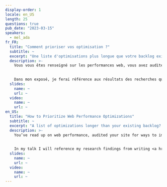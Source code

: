 ```yaml
---
display-order: 1
locale: en_US
length: 25
questions: true
pub_date: "2023-03-15"
speakers:
  - mel_ada
fr_FR:
  title: "Comment prioriser vos optimisation ?"
  subtitle: ~
  excerpt: "Une liste d'optimisations plus longue que votre backlog existant ? Priorisez en estimant l'impact en fonction des objectifs de votre organisation."
  description: >-
    Vous vous êtes renseigné sur les performances web, vous avez audité votre site pour trouver des pistes d'optimisation et vous avez une liste d'optimisations plus longue que votre backlog existant. Et maintenant, que faire ? Apprenez à estimer l'impact en fonction des objectifs de votre organisation. 
    
    
    Dans mon exposé, je ferai référence aux résultats des recherches que j'ai menées pour rédiger <a href="https://almanac.httparchive.org/en/2022/performance" target="_blank" rel="nofollow">le chapitre sur les performances Web de Web Almanac 2022</a>.
  slides:
    name: ~
    url: ~
  video:
    name: ~
    url: ~
en_US:
  title: "How to Prioritize Web Performance Optimizations"
  subtitle: ~
  excerpt: "A list of optimizations longer than your existing backlog? Prioritize by estimating the impact based on your organization's goals."
  description: >-
    You’ve read up on web performance, audited your site for ways to improve, and have a list of optimizations longer than your existing backlog. Now what? Learn how to estimate impact according to your organization’s goals. 
    
    
    In my talk I will reference my research findings from writing <a href="https://almanac.httparchive.org/en/2022/performance"  target="_blank" rel="nofollow">the Web Performance Chapter of Web Almanac 2022</a>.
  slides:
    name: ~
    url: ~
  video:
    name: ~
    url: ~
---
```

